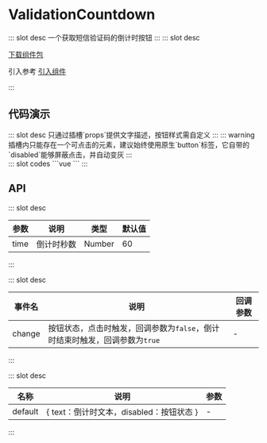 # ValidationCountdown

<ContainerBox title="介绍">
::: slot desc
一个获取短信验证码的倒计时按钮
:::
</ContainerBox>

<ContainerBox title="下载并引入">
::: slot desc

[下载组件包](https://gitee.com/lengyibai/component-package/raw/master/ValidationCountdown.zip)

引入参考 [引入组件](/Components/Base/start.html#引入组件)

:::
</ContainerBox>

## 代码演示

<ContainerBox title="基础用法">
::: slot desc
只通过插槽`props`提供文字描述，按钮样式需自定义
:::
::: warning
插槽内只能存在一个可点击的元素，建议始终使用原生`button`标签，它自带的`disabled`能够屏蔽点击，并自动变灰
:::

<div class="demoBox">
<Dynamics-ValidationCountdown-demo-index />
</div>

<ShowCode>
::: slot codes
```vue
<template>
  <div class="demoFull flex">
    <Dynamics-ValidationCountdown-index @change="statusChange" :time="3">
      <template v-slot="{ text,  disabled }">
        <button
          class="btn"
          :disabled="disabled"
          :style="{ cursor: disabled ? 'not-allowed' : 'pointer' }"
        >
          {{ text }}
        </button>
      </template>
    </Dynamic-ValidationCountdown-index>
  </div>
</template>
<script>
export default {
  methods: {
    statusChange(status) {
      alert(status);
    },
  },
};
</script>
<style scoped>
button {
  background-color: transparent;
  font-size: 2vw;
  padding: 1em;
}
</style>
```
:::
</ShowCode>
</ContainerBox>

## API

<ContainerBox title="Props">
::: slot desc

| 参数 | 说明       | 类型   | 默认值 |
| ---- | ---------- | ------ | ------ |
| time | 倒计时秒数 | Number | 60     |

:::
</ContainerBox>

<ContainerBox title="Events">
::: slot desc

| 事件名 | 说明                                                         | 回调参数 |
| ------ | ------------------------------------------------------------ | -------- |
| change | 按钮状态，点击时触发，回调参数为`false`，倒计时结束时触发，回调参数为`true` | -        |

:::
</ContainerBox>

<ContainerBox title="Slots">
::: slot desc

| 名称    | 说明                                     | 参数 |
| ------- | ---------------------------------------- | ---- |
| default | { text：倒计时文本，disabled：按钮状态 } | -    |

:::
</ContainerBox>
